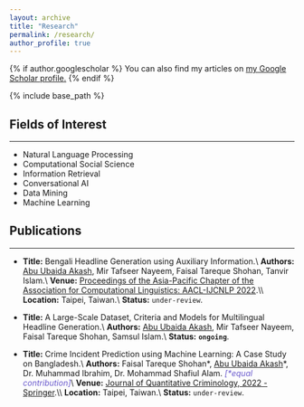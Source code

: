 ```yaml
---
layout: archive
title: "Research"
permalink: /research/
author_profile: true
---
```


{% if author.googlescholar %}
  You can also find my articles on <u><a href="{{author.googlescholar}}">my Google Scholar profile</a>.</u>
{% endif %}

{% include base_path %}

## Fields of Interest

---

* Natural Language Processing
* Computational Social Science
* Information Retrieval
* Conversational AI
* Data Mining
* Machine Learning



## Publications

---

* **Title:** Bengali Headline Generation using Auxiliary Information.\\
**Authors:** <ins>Abu Ubaida Akash</ins>, Mir Tafseer Nayeem, Faisal Tareque Shohan, Tanvir Islam.\\
**Venue:** [Proceedings of the Asia-Pacific Chapter of the Association for Computational Linguistics: AACL-IJCNLP 2022](https://www.aacl2022.org/ "https://www.aacl2022.org/").\\
**Location:** Taipei, Taiwan.\\
**Status:** `under-review`.

* **Title:** A Large-Scale Dataset, Criteria and Models for Multilingual Headline Generation.\\
**Authors:** <ins>Abu Ubaida Akash</ins>, Mir Tafseer Nayeem, Faisal Tareque Shohan, Samsul Islam.\\
**Status:** <b>`ongoing`</b>.

* **Title:** Crime Incident Prediction using Machine Learning: A Case Study on Bangladesh.\\
**Authors:** Faisal Tareque Shohan\*, <ins>Abu Ubaida Akash</ins>\*, Dr. Muhammad Ibrahim, Dr. Mohammad Shafiul Alam. <span style="color:SlateBlue">_[*equal contribution]_</span>\\
**Venue:** [Journal of Quantitative Criminology, 2022 - Springer](https://www.springer.com/journal/10940 "https://www.springer.com/journal/10940").\\
**Location:** Taipei, Taiwan.\\
**Status:** `under-review`.

<!-- {% for post in site.research reversed %}
  {% include archive-single.html %}
{% endfor %} -->